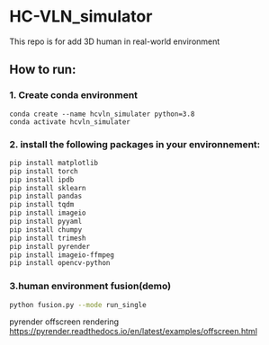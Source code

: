 # HC-VLN_simulator

This repo is for add 3D human in real-world environment

## How to run:
### 1. Create conda environment

```
conda create --name hcvln_simulater python=3.8
conda activate hcvln_simulater
```

### 2. install the following packages in your environnement:
```bash
pip install matplotlib
pip install torch
pip install ipdb
pip install sklearn
pip install pandas
pip install tqdm
pip install imageio
pip install pyyaml
pip install chumpy
pip install trimesh
pip install pyrender
pip install imageio-ffmpeg
pip install opencv-python
```
### 3.human environment fusion(demo)
```bash
python fusion.py --mode run_single
```
pyrender offscreen rendering https://pyrender.readthedocs.io/en/latest/examples/offscreen.html

